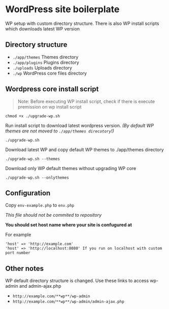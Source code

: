 # WordPress site boilerplate
WP setup with custom directory structure. There is also WP install scripts which downloads latest WP version

## Directory structure

- `./app/themes` Themes directory
- `./app/plugins` Plugins directory
- `./uploads` Uploads directory
- `./wp` WordPress core files directory

## Wordpress core install script

> Note: Before executing WP install script, check if there is execute premission on wp install script
```
chmod +x ./upgrade-wp.sh
```

Run install script to download latest wordpress version. *(By default WP themes are not moved to `./app/themes direcotory`!)*
```
./upgrade-wp.sh 
```

Download latest WP and copy default WP themes to ./app/themes directory
```
./upgrade-wp.sh --themes
```

Download only WP default themes without upgrading WP core
```
./upgrade-wp.sh --onlythemes
```

## Configuration
Copy `env-example.php` to `env.php`

*This file should not be commited to repository*

**You should set host name where your site is confugured at**

For example
```
'host' => 'http://example.com'
'host' => 'http://localhost:8080' If you run on localhost with custom port number
```


## Other notes
WP default directory structure is changed. Use these links to access wp-admin and admin-ajax.php 

- `http://example.com/**wp**/wp-admin`
- `http://example.com/**wp**/wp-admin/admin-ajax.php`